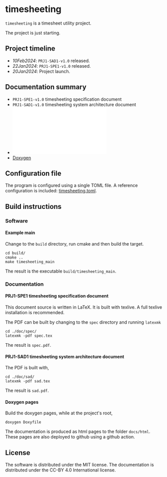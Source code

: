 # timesheeting
`timesheeting` is a timesheet utility project.

The project is just starting.

## Project timeline
* *10Feb2024*: `PRJ1-SAD1-v1.0` released.
* *22Jan2024*: `PRJ1-SPE1-v1.0` released.
* *20Jan2024*: Project launch.

## Documentation summary
* `PRJ1-SPE1-v1.0` timesheeting specification document
* `PRJ1-SAD1-v1.0` timesheeting system architecture document
* ![Release notes](doc/RELEASE_NOTES.md)
* [Doxygen](https://thomashoullier.github.io/timesheeting/index.html)

## Configuration file
The program is configured using a single TOML file.
A reference configuration is included: [timesheeting.toml](timesheeting.toml).

## Build instructions
### Software
#### Example main
Change to the `build` directory, run cmake and then build the target.

```{shell}
cd build/
cmake ..
make timesheeting_main
```

The result is the executable `build/timesheeting_main`.

### Documentation
#### PRJ1-SPE1 timesheeting specification document
This document source is written in LaTeX. It is built with
texlive. A full texlive installation is recommended.

The PDF can be built by changing to the `spec` directory and
running `latexmk`

```{shell}
cd ./doc/spec/
latexmk -pdf spec.tex
```

The result is `spec.pdf`.

#### PRJ1-SAD1 timesheeting system architecture document
The PDF is built with,

```{shell}
cd ./doc/sad/
latexmk -pdf sad.tex
```

The result is `sad.pdf`.

#### Doxygen pages
Build the doxygen pages, while at the project's root,

```{shell}
doxygen Doxyfile
```

The documentation is produced as html pages to the folder
`docs/html`. These pages are also deployed to github using
a github action.

## License
The software is distributed under the MIT license.
The documentation is distributed under the CC-BY 4.0 International license.
